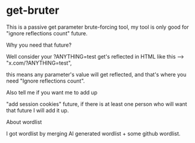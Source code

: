 # get-bruter
This is a passive get parameter brute-forcing tool,
my tool is only good for "ignore reflections count" future.

Why you need that future?

Well consider your ?ANYTHING=test get's reflected in HTML like this --> "x.com/?ANYTHING=test", 

this means any parameter's value will get reflected, and that's where you need "Ignore reflections count".

Also tell me if you want me to add up 

"add session cookies" future, if there is at least one person who will want that future I will add it up.

About wordlist

I got wordlist by merging AI generated wordlist + some github wordlist.
